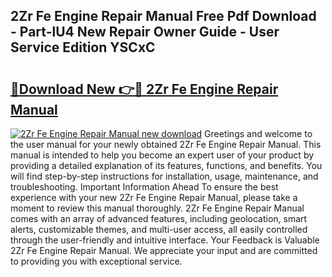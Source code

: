 ## 2Zr Fe Engine Repair Manual Free Pdf Download - Part-lU4 New Repair Owner Guide - User Service Edition YSCxC

# <h2><a href="http://bc39047.oget.top/?id=2Zr+Fe+Engine+Repair+Manual">🔗Download New 👉🔴 2Zr Fe Engine Repair Manual</a></h2>

[![2Zr Fe Engine Repair Manual new download](https://i.imgur.com/5g1atiW.png)](http://bc39047.oget.top/?id=2Zr+Fe+Engine+Repair+Manual)
Greetings and welcome to the user manual for your newly obtained 2Zr Fe Engine Repair Manual. This manual is intended to help you become an expert user of your product by providing a detailed explanation of its features, functions, and benefits. You will find step-by-step instructions for installation, usage, maintenance, and troubleshooting. Important Information Ahead To ensure the best experience with your new 2Zr Fe Engine Repair Manual, please take a moment to review this manual thoroughly. 2Zr Fe Engine Repair Manual comes with an array of advanced features, including geolocation, smart alerts, customizable themes, and multi-user access, all easily controlled through the user-friendly and intuitive interface. Your Feedback is Valuable 2Zr Fe Engine Repair Manual. We appreciate your input and are committed to providing you with exceptional service.
